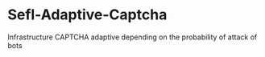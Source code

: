 Sefl-Adaptive-Captcha
=====================

Infrastructure CAPTCHA adaptive depending on the probability of attack of bots
